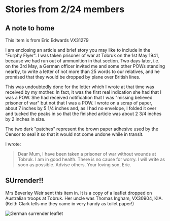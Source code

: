 
# Stories from 2/24 members

## A note to home

This item is from Eric Edwards VX31279 

I am enclosing an article and brief story you may like to include in the "Furphy Flyer". I was taken prisoner of war at Tobruk on the 1st May 1941, because we had run out of ammunition in that section. Two days later, i.e. on the 3rd May, a German officer invited me and some other POWs standing nearby, to write a letter of not more than 25 words to our relatives, and he promised that they would be dropped by plane over British lines.

This was undoubtedly done for the letter which I wrote at that time was received by my mother. In fact, it was the first real indication she had that I was a POW. She had received notification that I was "missing believed prisoner of war" but not that I was a POW. I wrote on a scrap of paper, about 7 inches by 5 1/4 inches and, as I had no envelope, I folded it over and tucked the peaks in so that the finished article was about 2 3/4 inches by 2 inches in size.


The two dark "patches" represent the brown paper adhesive used by the Censor to seal it so that it would not come undone while in transit.

I wrote:

>  Dear Mum,
>  I have been taken a prisoner of war without wounds at Tobruk. I am in good health.
>  There is no cause for worry. I will write as soon as possible. Advise others.
>  Your loving son, Eric.


## SUrrender!!

Mrs Beverley Weir sent this item in. It is a copy of a leaflet dropped on Australian troops at Tobruk. Her uncle was Thomas Ingham, VX30904, KIA.
(Keith Clark tells me they came in very handy as toilet paper!)

![German surrender leaflet](/images/surrender.jpg)



